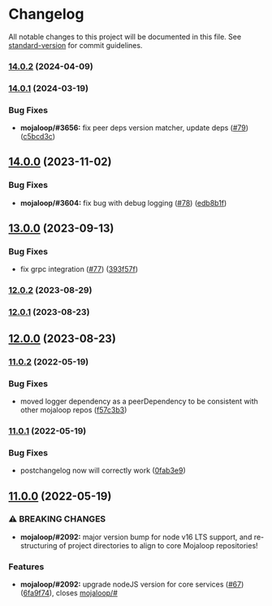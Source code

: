 # Changelog

All notable changes to this project will be documented in this file. See [standard-version](https://github.com/conventional-changelog/standard-version) for commit guidelines.

### [14.0.2](https://github.com/mojaloop/event-sdk/compare/v14.0.1...v14.0.2) (2024-04-09)

### [14.0.1](https://github.com/mojaloop/event-sdk/compare/v14.0.0...v14.0.1) (2024-03-19)


### Bug Fixes

* **mojaloop/#3656:** fix peer deps version matcher, update deps ([#79](https://github.com/mojaloop/event-sdk/issues/79)) ([c5bcd3c](https://github.com/mojaloop/event-sdk/commit/c5bcd3cc3a53d1e7e8f767c12fd2952713884ed4))

## [14.0.0](https://github.com/mojaloop/event-sdk/compare/v13.0.0...v14.0.0) (2023-11-02)


### Bug Fixes

* **mojaloop/#3604:** fix bug with debug logging ([#78](https://github.com/mojaloop/event-sdk/issues/78)) ([edb8b1f](https://github.com/mojaloop/event-sdk/commit/edb8b1fa7d5db9dbcdb4770c8c73fa8ae3fd05b6))

## [13.0.0](https://github.com/mojaloop/event-sdk/compare/v12.0.2...v13.0.0) (2023-09-13)


### Bug Fixes

* fix grpc integration ([#77](https://github.com/mojaloop/event-sdk/issues/77)) ([393f57f](https://github.com/mojaloop/event-sdk/commit/393f57fb7db8df896d075c8adf5683f5d8d3d7e8))

### [12.0.2](https://github.com/mojaloop/event-sdk/compare/v12.0.1...v12.0.2) (2023-08-29)

### [12.0.1](https://github.com/mojaloop/event-sdk/compare/v12.0.0...v12.0.1) (2023-08-23)

## [12.0.0](https://github.com/mojaloop/event-sdk/compare/v11.0.2...v12.0.0) (2023-08-23)

### [11.0.2](https://github.com/mojaloop/event-sdk/compare/v11.0.1...v11.0.2) (2022-05-19)


### Bug Fixes

* moved logger dependency as a peerDependency to be consistent with other mojaloop repos ([f57c3b3](https://github.com/mojaloop/event-sdk/commit/f57c3b3d93f71ada014cb048a4f269a54827da1e))

### [11.0.1](https://github.com/mojaloop/event-sdk/compare/v11.0.0...v11.0.1) (2022-05-19)


### Bug Fixes

* postchangelog now will correctly work ([0fab3e9](https://github.com/mojaloop/event-sdk/commit/0fab3e97e2c6d2894b2f8992cc750afe4777d840))

## [11.0.0](https://github.com/mojaloop/event-sdk/compare/v10.7.2...v11.0.0) (2022-05-19)


### ⚠ BREAKING CHANGES

* **mojaloop/#2092:** major version bump for node v16 LTS support, and re-structuring of project directories to align to core Mojaloop repositories!

### Features

* **mojaloop/#2092:** upgrade nodeJS version for core services ([#67](https://github.com/mojaloop/event-sdk/issues/67)) ([6fa9f74](https://github.com/mojaloop/event-sdk/commit/6fa9f74a54b7288f93244112528a22f39823cb98)), closes [mojaloop/#](https://github.com/mojaloop/project/issues/)
